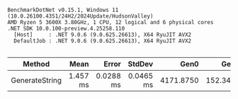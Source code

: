 ```

BenchmarkDotNet v0.15.1, Windows 11 (10.0.26100.4351/24H2/2024Update/HudsonValley)
AMD Ryzen 5 3600X 3.80GHz, 1 CPU, 12 logical and 6 physical cores
.NET SDK 10.0.100-preview.4.25258.110
  [Host]     : .NET 9.0.6 (9.0.625.26613), X64 RyuJIT AVX2
  DefaultJob : .NET 9.0.6 (9.0.625.26613), X64 RyuJIT AVX2


```
| Method         | Mean     | Error     | StdDev    | Gen0      | Gen1     | Allocated |
|--------------- |---------:|----------:|----------:|----------:|---------:|----------:|
| GenerateString | 1.457 ms | 0.0288 ms | 0.0465 ms | 4171.8750 | 152.3438 |  33.31 MB |
